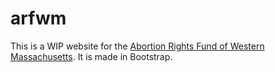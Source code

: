 arfwm
=====

This is a WIP website for the [Abortion Rights Fund of Western Massachusetts](http://arfwm.org). It is made in Bootstrap.
